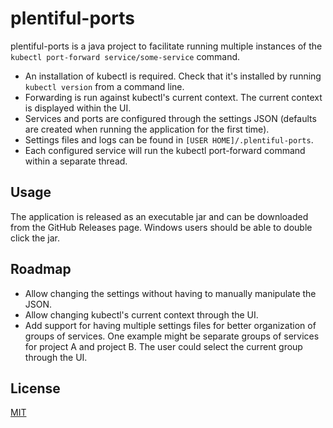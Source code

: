 # plentiful-ports

plentiful-ports is a java project to facilitate running multiple instances of the `kubectl port-forward service/some-service` command.

* An installation of kubectl is required. Check that it's installed by running `kubectl version` from a command line.
* Forwarding is run against kubectl's current context. The current context is displayed within the UI.
* Services and ports are configured through the settings JSON (defaults are created when running the application for the first time).
* Settings files and logs can be found in `[USER HOME]/.plentiful-ports`.
* Each configured service will run the kubectl port-forward command within a separate thread.

## Usage

The application is released as an executable jar and can be downloaded from the GitHub Releases page.  Windows users should be able to double click the jar.

## Roadmap

* Allow changing the settings without having to manually manipulate the JSON.
* Allow changing kubectl's current context through the UI.
* Add support for having multiple settings files for better organization of groups of services. One example might be separate groups of services for project A and project B. The user could select the current group through the UI.

## License
[MIT](https://choosealicense.com/licenses/mit/)